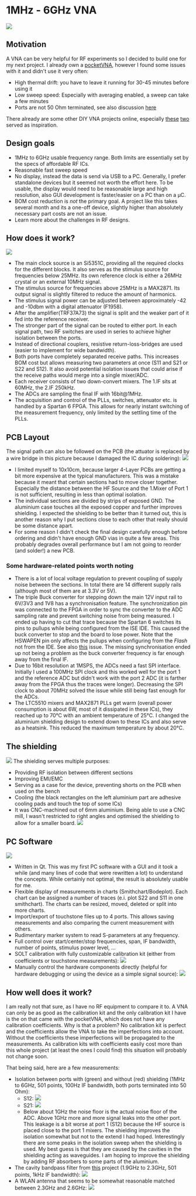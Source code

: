 # 1MHz - 6GHz VNA

![](Pictures/VNA.JPG)

## Motivation
A VNA can be very helpful for RF experiments so I decided to build one for my next project. I already own a [pocketVNA](https://pocketvna.com/), however I found some issues with it and didn't use it very often:
* High thermal drift: you have to leave it running for 30-45 minutes before using it
* Low sweep speed: Especially with averaging enabled, a sweep can take a few minutes
* Ports are not 50 Ohm terminated, see also discussion [here](https://www.eevblog.com/forum/rf-microwave/pocketvna-any-idea-what-its-like/msg1220143/#msg1220143)

There already are some other DIY VNA projects online, especially [these](https://hforsten.com/cheap-homemade-30-mhz-6-ghz-vector-network-analyzer.html) [two](http://www.yl3akb.lv/content/vna_v2/vna_v2.php) served as inspiration.

## Design goals
* 1MHz to 6GHz usable frequency range. Both limits are essentially set by the specs of affordable RF ICs.
* Reasonable fast sweep speed
* No display, instead the data is send via USB to a PC. Generally, I prefer standalone devices but it seemed not worth the effort here. To be usable, the display would need to be reasonable large and high resolution, also GUI development is faster/easier on a PC than on a µC.
* BOM cost reduction is *not* the primary goal. A project like this takes several month and its a one-off device, slightly higher than absolutely necessary part costs are not an issue.
* Learn more about the challenges in RF designs.

## How does it work?
![](Pictures/Blockdiagram.svg)

* The main clock source is an Si5351C, providing all the required clocks for the different blocks. It also serves as the stimulus source for frequencies below 25MHz. Its own reference clock is either a 26MHz crystal or an external 10MHz signal.
* The stimulus source for frequencies above 25MHz is a MAX2871. Its output signal is slightly filtered to reduce the amount of harmonics.
* The stimulus signal power can be adjusted between approximately -42 and -10dbm with a digital attenuator (F1958).
* After the amplifier(TRF37A73) the signal is split and the weaker part of it fed into the reference receiver.
* The stronger part of the signal can be routed to either port. In each signal path, two RF switches are used in series to achieve higher isolation between the ports.
* Instead of directional couplers, resistive return-loss-bridges are used (easier to implement for wide bandwidth).
* Both ports have completely separated receive paths. This increases BOM cost but allows measuring two parameters at once (S11 and S21 or S22 and S12). It also avoid potential isolation issues that could arise if the receive paths would merge into a single mixer/ADC.
* Each receiver consists of two down-convert mixers. The 1.IF sits at 60MHz, the 2.IF 250kHz.
* The ADCs are sampling the final IF with 16bit@1MHz.
* The acquisition and control of the PLLs, switches, attenuator etc. is handled by a Spartan 6 FPGA. This allows for nearly instant switching of the measurement frequency, only limited by the settling time of the PLLs.

## PCB Layout
The signal path can also be followed on the PCB (the attuator is replaced by a wire bridge in this picture because I damaged the IC during soldering):
![](Pictures/PCB_markings.JPG)
* I limited myself to 10x10cm, because larger 4-Layer PCBs are getting a bit more expensive at the typical manufacturers. This was a mistake because it meant that certain sections had to move closer together. Especially the distance between the HF Source and the 1.Mixer of Port 1 is not sufficient, resulting in less than optimal isolation.
* The individual sections are divided by strips of exposed GND. The aluminium case touches all the exposed copper and further improves shielding. I expected the shielding to be better than it turned out, this is another reason why I put sections close to each other that really should be some distance apart.
* For some reason I didn't check the final design carefully enough before ordering and didn't have enough GND vias in quite a few areas. This probably degrades overall performance but I am not going to reorder (and solder!) a new PCB.

### Some hardware-related points worth noting
* There is a lot of local voltage regulation to prevent coupling of supply noise between the sections. In total there are 14 different supply rails (although most of them are at 3.3V or 5V).
* The triple Buck converter for stepping down the main 12V input rail to 6V/3V3 and 1V8 has a synchronisation feature. The synchronization pin was connected to the FPGA in order to sync the converter to the ADC sampling rate and prevent switching noise from being measured. I ended up having to cut that trace because the Spartan 6 switches its pins to pullups while being configured from the ISE IDE. This caused the buck converter to stop and the board to lose power. Note that the HSWAPEN pin only affects the pullups when configuring from the *Flash* not from the IDE. See also [this](https://forums.xilinx.com/t5/Spartan-Family-FPGAs-Archived/Spartan-6-pull-ups-during-SPI-indirect-programming-using/td-p/201743) issue. The missing synchronisation ended up not being a problem as the buck converter frequency is far enough away from the final IF.
* Due to 16bit resolution at 1MSPS, the ADCs need a fast SPI interface. Initially I used a 100MHz SPI clock and this worked well for the port 1 and the reference ADC but didn't work with the port 2 ADC (it is farther away from the FPGA thus the traces were longer). Decreasing the SPI clock to about 70MHz solved the issue while still being fast enough for the ADCs.
* The LTC5510 mixers and MAX2871 PLLs get warm (overall power consumption is about 6W, most of it dissipated in these ICs), they reached up to 70°C with an ambient temperature of 25°C. I changed the aluminium shielding design to extend down to these ICs and also serve as a heatsink. This reduced the maximum temperature by about 20°C.

## The shielding
![](Pictures/Shielding.JPG)
The shielding serves multiple purposes:
* Providing RF isolation between different sections
* Improving EMI/EMC
* Serving as a case for the device, preventing shorts on the PCB when used on the bench
* Cooling (the black rectangles on the left aluminium part are adhesive cooling pads and touch the top of some ICs)
* It was CNC-machined out of 6mm aluminium. Being able to use a CNC mill, I wasn't restricted to right angles and optimised the shielding to allow for a smaller board.
![](Pictures/ShieldingMilling.jpg)

## PC Software
![](Screenshots/DefaultLayout.png)
* Written in Qt. This was my first PC software with a GUI and it took a while (and many lines of code that were rewritten a lot) to understand the concepts. While certainly not optimal, the result is absolutely usable for me.
* Flexible display of measurements in charts (Smithchart/Bodeplot). Each chart can be assigned a number of traces (e.i. plot S22 and S11 in one smithchart). The charts can be resized, moved, deleted or split into more charts.
* Import/export of touchstone files up to 4 ports. This allows saving measurements and also comparing the current measurement with others.
* Rudimentary marker system to read S-parameters at any frequency.
* Full control over start/center/stop frequencies, span, IF bandwidth, number of points, stimulus power level, ...
* SOLT calibration with fully customizable calibration kit (either from coefficients or touchstone measurements):
![](Screenshots/CalkitDialog.png)
* Manually control the hardware components directly (helpful for hardware debugging or using the device as a simple signal source):
![](Screenshots/ManualControl.png)

## How well does it work?
I am really not that sure, as I have no RF equipment to compare it to. A VNA can only be as good as the calibration kit and the only calibration kit I have is the on that came with the pocketVNA, which does not have any calibration coefficients. Why is that a problem? No calibration kit is perfect and the coefficients allow the VNA to take the imperfections into account. Without the coefficients these imperfections will be propagated to the measurements. As calibration kits with coefficients easily cost more than this whole project (at least the ones I could find) this situation will probably not change soon.

That being said, here are a few measurements:
* Isolation between ports with (green) and without (red) shielding (1MHz to 6GHz, 501 points, 100Hz IF bandwidth, both ports terminated into 50 Ohm):
  * S12:
  ![](Pictures/S12ShieldingEffect.png)
  * S21:
  ![](Pictures/S21ShieldingEffect.png)
  * Below about 1GHz the noise floor is the actual noise floor of the ADC. Above 1GHz more and more signal leaks into the other port. This leakage is a bit worse at port 1 (S12) because the HF source is placed close to the port 1 mixers. The shielding improves the isolation somewhat but not to the extend I had hoped. Interestingly there are some peaks in the isolation sweep when the shielding is used. My best guess is that they are caused by the cavities in the shielding acting as waveguides. I am hoping to improve the shielding by adding RF absorbers to some parts of the aluminium.
* The cavity bandpass filter from [this](https://github.com/jankae/SpectrumAnalyzer) project (1.9GHz to 2.3GHz, 501 points, 1kHz IF bandwidth):
 ![](Screenshots/Filter.png)
* A WLAN antenna that seems to be somewhat reasonable matched between 2.3GHz and 2.6GHz:
 ![](Screenshots/Antenna.png)
